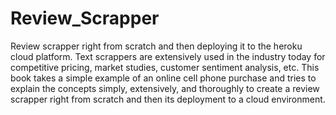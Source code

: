 # Review_Scrapper
Review scrapper right from scratch and then deploying it to the heroku cloud platform. Text scrappers are extensively used in the industry today for competitive pricing, market studies, customer sentiment analysis, etc. This book takes a simple example of an online cell phone purchase and tries to explain the concepts simply, extensively, and thoroughly to create a review scrapper right from scratch and then its deployment to a cloud environment.
